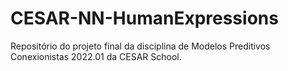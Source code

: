 # CESAR-NN-HumanExpressions
Repositório do projeto final da disciplina de Modelos Preditivos Conexionistas 2022.01 da CESAR School.
